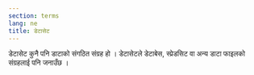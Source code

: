 ```yaml
---
section: terms
lang: ne
title: डेटासेट 
---
```


डेटासेट कुनै पनि डाटाको संगठित संग्रह हो । डेटासेटले डेटाबेस, स्प्रेडसिट वा अन्य डाटा फाइलको संग्रहलाई पनि जनाउँछ ।
